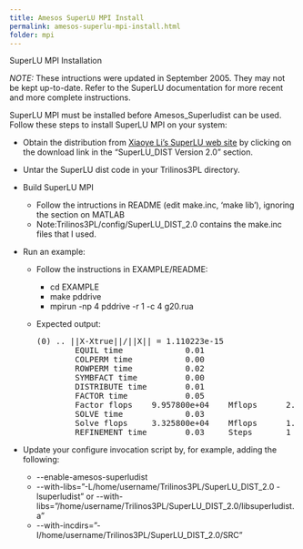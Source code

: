 ```yaml
---
title: Amesos SuperLU MPI Install
permalink: amesos-superlu-mpi-install.html
folder: mpi
---
```


SuperLU MPI Installation

_NOTE:_ These intructions were updated in September 2005\. They may not be kept up-to-date. Refer to the SuperLU documentation for more recent and more complete instructions.

SuperLU MPI must be installed before Amesos_Superludist can be used. Follow these steps to install SuperLU MPI on your system:

*   Obtain the distribution from [Xiaoye Li’s SuperLU web site](http://crd-legacy.lbl.gov/~xiaoye/SuperLU/) by clicking on the download link in the “SuperLU_DIST Version 2.0” section.
*   Untar the SuperLU dist code in your Trilinos3PL directory.
*   Build SuperLU MPI
    *   Follow the intructions in README (edit make.inc, ‘make lib’), ignoring the section on MATLAB
    *   Note:Trilinos3PL/config/SuperLU_DIST_2.0 contains the make.inc files that I used.
*   Run an example:
    *   Follow the instructions in EXAMPLE/README:
        *   cd EXAMPLE
        *   make pddrive
        *   mpirun -np 4 pddrive -r 1 -c 4 g20.rua
    *   Expected output:

        <pre>(0) .. ||X-Xtrue||/||X|| = 1.110223e-15
                EQUIL time             0.01
                COLPERM time           0.00
                ROWPERM time           0.02
                SYMBFACT time          0.00
                DISTRIBUTE time        0.01
                FACTOR time            0.05
                Factor flops    9.957800e+04    Mflops      2.11
                SOLVE time             0.03
                Solve flops     3.325800e+04    Mflops      1.18
                REFINEMENT time        0.03     Steps       1</pre>

*   Update your configure invocation script by, for example, adding the following:
    *   --enable-amesos-superludist
    *   --with-libs=”-L/home/username/Trilinos3PL/SuperLU_DIST_2.0 -lsuperludist” or --with-libs=”/home/username/Trilinos3PL/SuperLU_DIST_2.0/libsuperludist.a”
    *   --with-incdirs=”-I/home/username/Trilinos3PL/SuperLU_DIST_2.0/SRC”


